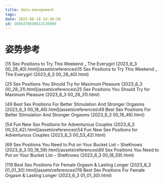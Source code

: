 ```yaml
---
title: data-management
tags: 
date: 2023-06-10 14:30:58
id: 1686378658613126900
---
```



# 姿势参考



 [15 Sex Positions to Try This Weekend _ The Everygirl (2023_6_3 00_28_40).html](assets\references\15 Sex Positions to Try This Weekend _ The Everygirl (2023_6_3 00_28_40).html) 

 [25 Sex Positions You Should Try for Maximum Pleasure (2023_6_3 00_28_31).html](assets\references\25 Sex Positions You Should Try for Maximum Pleasure (2023_6_3 00_28_31).html) 

 [49 Best Sex Positions For Better Stimulation And Stronger Orgasms (2023_6_3 00_18_46).html](assets\references\49 Best Sex Positions For Better Stimulation And Stronger Orgasms (2023_6_3 00_18_46).html) 

 [54 Fun New Sex Positions for Adventurous Couples (2023_6_3 00_53_42).html](assets\references\54 Fun New Sex Positions for Adventurous Couples (2023_6_3 00_53_42).html) 

 [69 Sex Positions You Need to Put on Your Bucket List – SheKnows (2023_6_3 00_18_59).html](assets\references\69 Sex Positions You Need to Put on Your Bucket List – SheKnows (2023_6_3 00_18_59).html)

  [119 Best Sex Positions For Female Orgasm & Lasting Longer (2023_6_3 01_01_30).html](assets\references\119 Best Sex Positions For Female Orgasm & Lasting Longer (2023_6_3 01_01_30).html) 





